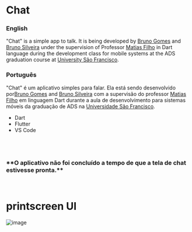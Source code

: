 # Chat

<h3>English</h3>

<p>"Chat" is a simple app to talk. It is being developed by <a href="https://github.com/brunog97">Bruno Gomes</a> and <a href="https://github.com/">Bruno Silveira</a> under the supervision of Professor <a href="https://github.com/matiasfilho81">Matias Filho</a> in Dart language during the development class for mobile systems at the ADS graduation course at <a href="https://www.usf.edu.br/english/">University São Francisco</a>.</p>

<h3>Português</h3>
<p>"Chat" é um aplicativo simples para falar. Ela está sendo desenvolvido por<a href="https://github.com/brunog97">Bruno Gomes</a> and <a href="https://github.com/">Bruno Silveira</a> com a supervisão do professor <a href="https://github.com/matiasfilho81">Matias Filho</a> em linguagem Dart durante a aula de desenvolvimento para sistemas móveis da graduação de ADS na <a href="https://www.usf.edu.br/">Universidade São Francisco</a>.</p>

* Dart
* Flutter
* VS Code

</br></br>
<h3>**O aplicativo não foi concluído a tempo de que a tela de chat estivesse pronta.**</h3>
</br>

# printscreen UI

![image](https://user-images.githubusercontent.com/57194931/122692121-c2393600-d209-11eb-8acd-07af29eba6d5.png)
